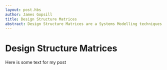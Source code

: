 ```yaml
---
layout: post.hbs
author: James Gopsill
title: Design Structure Matrices
abstract: Design Structure Matrices are a Systems Modelling techniques used to investigate and uncover the underlying dependencies and links between Engineering Systems.
---
```


# Design Structure Matrices

Here is some text for my post
